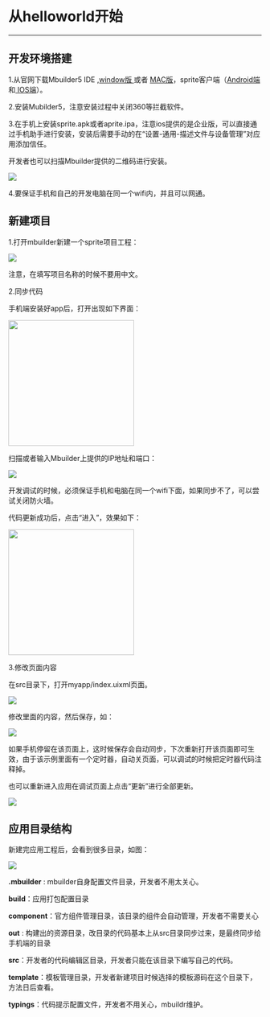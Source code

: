 # 从helloworld开始  

----------


<h2 id="cid_0">开发环境搭建</h2>

1.从官网下载Mbuilder5 IDE ,[window版 ](https://www.exmobi.cn/downloadRedirect.jsp?type=mb5_win32)或者 [MAC版](https://www.exmobi.cn/downloadRedirect.jsp?type=mb5_mac)，sprite客户端（[Android端](https://www.exmobi.cn/sprite/sprite-android.apk) 和[ IOS端](https://www.exmobi.cn/sprite/sprite-ios.ipa)）。
  
2.安装Mubilder5，注意安装过程中关闭360等拦截软件。 

3.在手机上安装sprite.apk或者aprite.ipa，注意ios提供的是企业版，可以直接通过手机助手进行安装，安装后需要手动的在“设置-通用-描述文件与设备管理”对应用添加信任。  

开发者也可以扫描Mbuilder提供的二维码进行安装。

<img   src="image/hw_1.png" />  

4.要保证手机和自己的开发电脑在同一个wifi内，并且可以网通。  


<h2 id="cid_1">新建项目</h2>

1.打开mbuilder新建一个sprite项目工程：  

<img   src="image/hw_2.png" />    

注意，在填写项目名称的时候不要用中文。


2.同步代码

手机端安装好app后，打开出现如下界面：

<img   src="image/hw_16.png" width="250" /> 

扫描或者输入Mbuilder上提供的IP地址和端口：

<img   src="image/hw_2_0.png" /> 

开发调试的时候，必须保证手机和电脑在同一个wifi下面，如果同步不了，可以尝试关闭防火墙。

代码更新成功后，点击“进入”，效果如下：


<img  src="image/hw_8.gif" width="250" /> 


3.修改页面内容

在src目录下，打开myapp/index.uixml页面。

<img   src="image/hw_17.png" /> 

修改里面的内容，然后保存，如：

<img   src="image/hw_18.png" />

如果手机停留在该页面上，这时候保存会自动同步，下次重新打开该页面即可生效，由于该示例里面有一个定时器，自动关页面，可以调试的时候把定时器代码注释掉。

也可以重新进入应用在调试页面上点击“更新”进行全部更新。

<img   src="image/hw_19.png" />


<h2 id="cid_2">应用目录结构</h2>

新建完应用工程后，会看到很多目录，如图：

<img   src="image/hw_20.png" />

**.mbuilder** : mbuilder自身配置文件目录，开发者不用太关心。

**build**：应用打包配置目录

**component**：官方组件管理目录，该目录的组件会自动管理，开发者不需要关心

**out** :  构建出的资源目录，改目录的代码基本上从src目录同步过来，是最终同步给手机端的目录

**src**：开发者的代码编辑区目录，开发者只能在该目录下编写自己的代码。

**template**：模板管理目录，开发者新建项目时候选择的模板源码在这个目录下，方法日后查看。

**typings**：代码提示配置文件，开发者不用关心，mbuildr维护。




